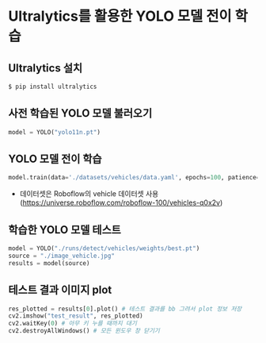 # Ultralytics를 활용한 YOLO 모델 전이 학습

## Ultralytics 설치
```bash
$ pip install ultralytics
```

## 사전 학습된 YOLO 모델 불러오기
```python
model = YOLO("yolo11n.pt")
```

## YOLO 모델 전이 학습
```python
model.train(data='./datasets/vehicles/data.yaml', epochs=100, patience=10, batch=16, exist_ok=True, name='vehicles')
```
- 데이터셋은 Roboflow의 vehicle 데이터셋 사용 (https://universe.roboflow.com/roboflow-100/vehicles-q0x2v)

## 학습한 YOLO 모델 테스트
```python
model = YOLO("./runs/detect/vehicles/weights/best.pt")
source = "./image_vehicle.jpg"
results = model(source)
```

## 테스트 결과 이미지 plot
```python
res_plotted = results[0].plot() # 테스트 결과를 bb 그려서 plot 정보 저장
cv2.imshow("test_result", res_plotted)
cv2.waitKey(0) # 아무 키 누를 때까지 대기
cv2.destroyAllWindows() # 모든 윈도우 창 닫기기
```
